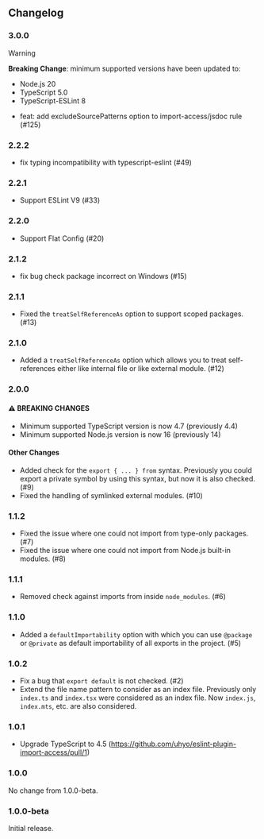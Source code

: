 ## Changelog

### 3.0.0

> [!WARNING]
>
> **Breaking Change**: minimum supported versions have been updated to:
>
> - Node.js 20
> - TypeScript 5.0
> - TypeScript-ESLint 8

- feat: add excludeSourcePatterns option to import-access/jsdoc rule (#125)

### 2.2.2

- fix typing incompatibility with typescript-eslint (#49)

### 2.2.1

- Support ESLint V9 (#33)

### 2.2.0

- Support Flat Config (#20)

### 2.1.2

- fix bug check package incorrect on Windows (#15)

### 2.1.1

- Fixed the `treatSelfReferenceAs` option to support scoped packages. (#13)

### 2.1.0

- Added a `treatSelfReferenceAs` option which allows you to treat self-references either like internal file or like external module. (#12)

### 2.0.0

#### :warning: BREAKING CHANGES

- Minimum supported TypeScript version is now 4.7 (previously 4.4)
- Minimum supported Node.js version is now 16 (previously 14)

#### Other Changes

- Added check for the `export { ... } from` syntax. Previously you could export a private symbol by using this syntax, but now it is also checked. (#9)
- Fixed the handling of symlinked external modules. (#10)

### 1.1.2

- Fixed the issue where one could not import from type-only packages. (#7)
- Fixed the issue where one could not import from Node.js built-in modules. (#8)

### 1.1.1

- Removed check against imports from inside `node_modules`. (#6)

### 1.1.0

- Added a `defaultImportability` option with which you can use `@package` or `@private` as default importability of all exports in the project. (#5)

### 1.0.2

- Fix a bug that `export default` is not checked. (#2)
- Extend the file name pattern to consider as an index file. Previously only `index.ts` and `index.tsx` were considered as an index file. Now `index.js`, `index.mts`, etc. are also considered.

### 1.0.1

- Upgrade TypeScript to 4.5 (https://github.com/uhyo/eslint-plugin-import-access/pull/1)

### 1.0.0

No change from 1.0.0-beta.

### 1.0.0-beta

Initial release.
